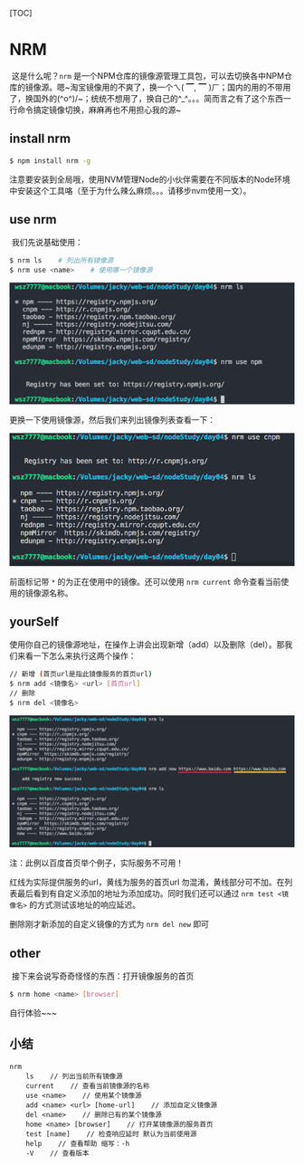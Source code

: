 [TOC]

# NRM

​	这是什么呢？`nrm` 是一个NPM仓库的镜像源管理工具包，可以去切换各中NPM仓库的镜像源。嗯~淘宝镜像用的不爽了，换一个ㄟ( ▔, ▔ )ㄏ；国内的用的不带用了，换国外的\(^o^)/~；统统不想用了，换自己的^_^。。。简而言之有了这个东西一行命令搞定镜像切换，麻麻再也不用担心我的源~

## install nrm

```bash
$ npm install nrm -g
```

注意要安装到全局哦，使用NVM管理Node的小伙伴需要在不同版本的Node环境中安装这个工具咯（至于为什么辣么麻烦。。。请移步nvm使用一文）。

## use nrm

​	我们先说基础使用：

```bash
$ nrm ls	# 列出所有镜像源
$ nrm use <name>	# 使用哪一个镜像源
```

![nrmUse](./images/nrmUse.png)

更换一下使用镜像源，然后我们来列出镜像列表查看一下：

![nrmUse-2](./images/nrmUse-2.png)

前面标记带 `*` 的为正在使用中的镜像。还可以使用 `nrm current` 命令查看当前使用的镜像源名称。

## yourSelf

​	使用你自己的镜像源地址，在操作上讲会出现新增（add）以及删除（del）。那我们来看一下怎么来执行这两个操作：

```bash
// 新增 (首页url是指此镜像服务的首页url)
$ nrm add <镜像名> <url> [首页url]
// 删除
$ nrm del <镜像名>
```

![nrmUseAdd](./images/nrmUseAdd.png)

注：此例以百度首页举个例子，实际服务不可用！

红线为实际提供服务的url，黄线为服务的首页url 勿混淆，黄线部分可不加。在列表最后看到有自定义添加的地址为添加成功。同时我们还可以通过 `nrm test <镜像名>` 的方式测试该地址的响应延迟。

删除刚才新添加的自定义镜像的方式为 `nrm del new` 即可

## other

​	接下来会说写奇奇怪怪的东西：打开镜像服务的首页

```bash
$ nrm home <name> [browser]
```

自行体验~~~

## 小结

```
nrm
	ls    // 列出当前所有镜像源
	current    // 查看当前镜像源的名称
	use <name>    // 使用某个镜像源
	add <name> <url> [home-url]    // 添加自定义镜像源
	del <name>    // 删除已有的某个镜像源
	home <name> [browser]    // 打开某镜像源的服务首页
	test [name]    // 检查响应延时 默认为当前使用源
	help    // 查看帮助 缩写：-h
	-V    // 查看版本
```

